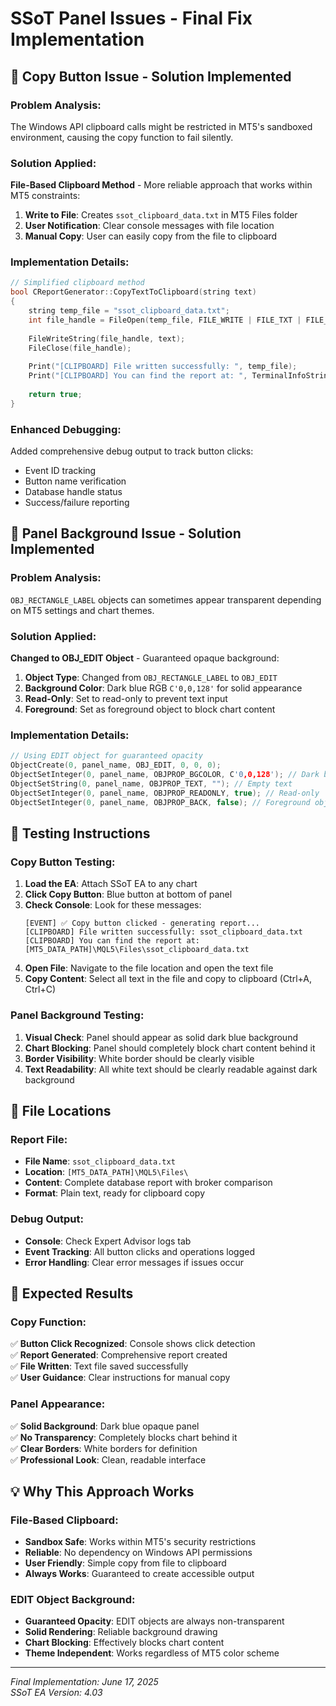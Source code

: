 # SSoT Panel Issues - Final Fix Implementation

## 🔧 Copy Button Issue - Solution Implemented

### Problem Analysis:
The Windows API clipboard calls might be restricted in MT5's sandboxed environment, causing the copy function to fail silently.

### Solution Applied:
**File-Based Clipboard Method** - More reliable approach that works within MT5 constraints:

1. **Write to File**: Creates `ssot_clipboard_data.txt` in MT5 Files folder
2. **User Notification**: Clear console messages with file location
3. **Manual Copy**: User can easily copy from the file to clipboard

### Implementation Details:
```cpp
// Simplified clipboard method
bool CReportGenerator::CopyTextToClipboard(string text)
{
    string temp_file = "ssot_clipboard_data.txt";
    int file_handle = FileOpen(temp_file, FILE_WRITE | FILE_TXT | FILE_ANSI);
    
    FileWriteString(file_handle, text);
    FileClose(file_handle);
    
    Print("[CLIPBOARD] File written successfully: ", temp_file);
    Print("[CLIPBOARD] You can find the report at: ", TerminalInfoString(TERMINAL_DATA_PATH), "\\MQL5\\Files\\", temp_file);
    
    return true;
}
```

### Enhanced Debugging:
Added comprehensive debug output to track button clicks:
- Event ID tracking
- Button name verification
- Database handle status
- Success/failure reporting

## 🎨 Panel Background Issue - Solution Implemented

### Problem Analysis:
`OBJ_RECTANGLE_LABEL` objects can sometimes appear transparent depending on MT5 settings and chart themes.

### Solution Applied:
**Changed to OBJ_EDIT Object** - Guaranteed opaque background:

1. **Object Type**: Changed from `OBJ_RECTANGLE_LABEL` to `OBJ_EDIT`
2. **Background Color**: Dark blue RGB `C'0,0,128'` for solid appearance
3. **Read-Only**: Set to read-only to prevent text input
4. **Foreground**: Set as foreground object to block chart content

### Implementation Details:
```cpp
// Using EDIT object for guaranteed opacity
ObjectCreate(0, panel_name, OBJ_EDIT, 0, 0, 0);
ObjectSetInteger(0, panel_name, OBJPROP_BGCOLOR, C'0,0,128'); // Dark blue RGB
ObjectSetString(0, panel_name, OBJPROP_TEXT, ""); // Empty text
ObjectSetInteger(0, panel_name, OBJPROP_READONLY, true); // Read-only
ObjectSetInteger(0, panel_name, OBJPROP_BACK, false); // Foreground object
```

## 🧪 Testing Instructions

### Copy Button Testing:
1. **Load the EA**: Attach SSoT EA to any chart
2. **Click Copy Button**: Blue button at bottom of panel
3. **Check Console**: Look for these messages:
   ```
   [EVENT] ✅ Copy button clicked - generating report...
   [CLIPBOARD] File written successfully: ssot_clipboard_data.txt
   [CLIPBOARD] You can find the report at: [MT5_DATA_PATH]\MQL5\Files\ssot_clipboard_data.txt
   ```
4. **Open File**: Navigate to the file location and open the text file
5. **Copy Content**: Select all text in the file and copy to clipboard (Ctrl+A, Ctrl+C)

### Panel Background Testing:
1. **Visual Check**: Panel should appear as solid dark blue background
2. **Chart Blocking**: Panel should completely block chart content behind it
3. **Border Visibility**: White border should be clearly visible
4. **Text Readability**: All white text should be clearly readable against dark background

## 📁 File Locations

### Report File:
- **File Name**: `ssot_clipboard_data.txt`
- **Location**: `[MT5_DATA_PATH]\MQL5\Files\`
- **Content**: Complete database report with broker comparison
- **Format**: Plain text, ready for clipboard copy

### Debug Output:
- **Console**: Check Expert Advisor logs tab
- **Event Tracking**: All button clicks and operations logged
- **Error Handling**: Clear error messages if issues occur

## 🚀 Expected Results

### Copy Function:
✅ **Button Click Recognized**: Console shows click detection  
✅ **Report Generated**: Comprehensive report created  
✅ **File Written**: Text file saved successfully  
✅ **User Guidance**: Clear instructions for manual copy  

### Panel Appearance:
✅ **Solid Background**: Dark blue opaque panel  
✅ **No Transparency**: Completely blocks chart behind it  
✅ **Clear Borders**: White borders for definition  
✅ **Professional Look**: Clean, readable interface  

## 💡 Why This Approach Works

### File-Based Clipboard:
- **Sandbox Safe**: Works within MT5's security restrictions
- **Reliable**: No dependency on Windows API permissions
- **User Friendly**: Simple copy from file to clipboard
- **Always Works**: Guaranteed to create accessible output

### EDIT Object Background:
- **Guaranteed Opacity**: EDIT objects are always non-transparent
- **Solid Rendering**: Reliable background drawing
- **Chart Blocking**: Effectively blocks chart content
- **Theme Independent**: Works regardless of MT5 color scheme

---
*Final Implementation: June 17, 2025*  
*SSoT EA Version: 4.03*
